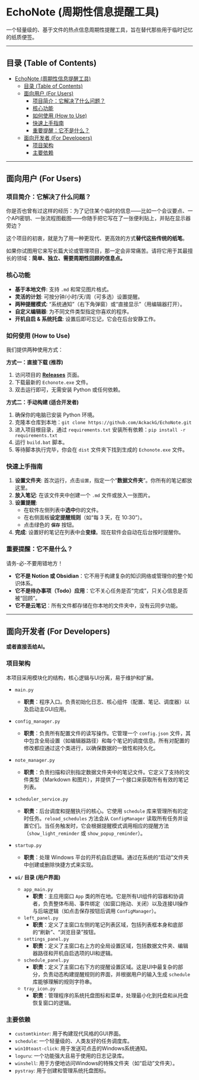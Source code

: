 # EchoNote (周期性信息提醒工具)

一个轻量级的、基于文件的热点信息周期性提醒工具，旨在替代那些用于临时记忆的纸质便签。

---

## 目录 (Table of Contents)

- [EchoNote (周期性信息提醒工具)](#echonote-周期性信息提醒工具)
  - [目录 (Table of Contents)](#目录-table-of-contents)
  - [面向用户 (For Users)](#面向用户-for-users)
    - [项目简介：它解决了什么问题？](#项目简介它解决了什么问题)
    - [核心功能](#核心功能)
    - [如何使用 (How to Use)](#如何使用-how-to-use)
    - [快速上手指南](#快速上手指南)
    - [重要提醒：它不是什么？](#重要提醒它不是什么)
  - [面向开发者 (For Developers)](#面向开发者-for-developers)
    - [项目架构](#项目架构)
    - [主要依赖](#主要依赖)
---

## 面向用户 (For Users)

### 项目简介：它解决了什么问题？

你是否也曾有过这样的经历：为了记住某个临时的信息——比如一个会议要点、一个API密钥、一张流程图截图——你随手把它写在了一张便利贴上，并贴在显示器旁边？

这个项目的初衷，就是为了用一种更现代、更高效的方式**替代这些传统的纸笔**。


如果你试图用它来写长篇大论或管理项目，那一定会非常痛苦。请将它用于其最擅长的领域：**简单、独立、需要周期性回顾的信息点。**

### 核心功能

*   **基于本地文件**: 支持 `.md` 和常见图片格式。
*   **灵活的计划**: 可按分钟/小时/天/周（可多选）设置提醒。
*   **两种提醒模式**: “系统通知”（右下角弹窗）或“直接显示”（用编辑器打开）。
*   **自定义编辑器**: 为不同文件类型指定你喜欢的程序。
*   **开机自启 & 系统托盘**: 设置后即可忘记，它会在后台安静工作。

### 如何使用 (How to Use)

我们提供两种使用方式：

**方式一：直接下载 (推荐)**

1.  访问项目的 [**Releases**](https://github.com/AckackG/EchoNote/releases) 页面。
2.  下载最新的 `Echonote.exe` 文件。
3.  双击运行即可，无需安装 Python 或任何依赖。

**方式二：手动构建 (适合开发者)**

1.  确保你的电脑已安装 Python 环境。
2.  克隆本仓库到本地：`git clone https://github.com/AckackG/EchoNote.git`
3.  进入项目根目录，通过 `requirements.txt` 安装所有依赖：`pip install -r requirements.txt`
4.  运行 `build.bat` 脚本。
5.  等待脚本执行完毕，你会在 `dist` 文件夹下找到生成的 `Echonote.exe` 文件。

### 快速上手指南

1.  **设置文件夹**: 首次运行，点击`设置`，指定一个“**数据文件夹**”。你所有的笔记都放这里。
2.  **放入笔记**: 在该文件夹中创建一个 `.md` 文件或放入一张图片。
3.  **设置提醒**:
    *   在软件左侧列表中**选中**你的文件。
    *   在右侧面板**设定提醒规则**（如“每 3 天，在 10:30”）。
    *   点击绿色的 **`保存`** 按钮。
4.  **完成**: 设置好的笔记在列表中会**变绿**。现在软件会自动在后台按时提醒你。

### 重要提醒：它不是什么？

请务-必-不要用错地方！

*   **它不是 Notion 或 Obsidian**：它不用于构建复杂的知识网络或管理你的整个知识体系。
*   **它不是待办事项（Todo）应用**：它不关心任务是否“完成”，只关心信息是否被“回顾”。
*   **它不是云笔记**：所有文件都存储在你本地的文件夹中，没有云同步功能。


---


## 面向开发者 (For Developers)

**或者直接丢给AI。**

### 项目架构

本项目采用模块化的结构，核心逻辑与UI分离，易于维护和扩展。

*   `main.py`
    *   **职责**：程序入口。负责初始化日志、核心组件（配置、笔记、调度器）以及启动主GUI应用。

*   `config_manager.py`
    *   **职责**：负责所有配置文件的读写操作。它管理一个 `config.json` 文件，其中包含全局设置（如编辑器路径）和每个笔记的调度信息。所有对配置的修改都应通过这个类进行，以确保数据的一致性和持久化。

*   `note_manager.py`
    *   **职责**：负责扫描和识别指定数据文件夹中的笔记文件。它定义了支持的文件类型（Markdown 和图片），并提供了一个接口来获取所有有效的笔记列表。

*   `scheduler_service.py`
    *   **职责**：后台调度和提醒执行的核心。它使用 `schedule` 库来管理所有的定时任务。`reload_schedules` 方法会从 `ConfigManager` 读取所有任务并设置它们。当任务触发时，它会根据提醒模式调用相应的提醒方法（`show_light_reminder` 或 `show_popup_reminder`）。

*   `startup.py`
    *   **职责**：处理 Windows 平台的开机自启逻辑。通过在系统的“启动”文件夹中创建或删除快捷方式来实现。

*   **`ui/` 目录 (用户界面)**
    *   `app_main.py`
        *   **职责**：主应用窗口 `App` 类的所在地。它是所有UI组件的容器和协调者，负责整体布局、事件绑定（如窗口拖动、关闭）以及连接UI操作与后端逻辑（如点击保存按钮后调用 `ConfigManager`）。
    *   `left_panel.py`
        *   **职责**：定义了主窗口左侧的笔记列表区域，包括列表框本身和底部的“刷新”、“浏览目录”按钮。
    *   `settings_panel.py`
        *   **职责**：定义了主窗口右上方的全局设置区域，包括数据文件夹、编辑器路径和开机自启选项的UI和逻辑。
    *   `schedule_panel.py`
        *   **职责**：定义了主窗口右下方的提醒设置区域。这是UI中最复杂的部分，负责动态构建提醒规则的界面，并根据用户的输入生成 `schedule` 库能够理解的规则字符串。
    *   `tray_icon.py`
        *   **职责**：管理程序的系统托盘图标和菜单，处理最小化到托盘和从托盘恢复窗口的逻辑。

### 主要依赖

*   `customtkinter`: 用于构建现代风格的GUI界面。
*   `schedule`: 一个轻量级的、人类友好的任务调度库。
*   `win10toast-click`: 用于发送可点击的Windows系统通知。
*   `loguru`: 一个功能强大且易于使用的日志记录库。
*   `winshell`: 用于方便地访问Windows的特殊文件夹（如“启动”文件夹）。
*   `pystray`: 用于创建和管理系统托盘图标。
